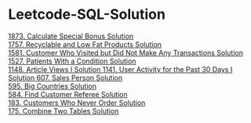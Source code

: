 # Leetcode-SQL-Solution


<a href="https://leetcode.com/problems/calculate-special-bonus/description/?envType=study-plan&id=sql-i"> 1873. Calculate Special Bonus <a>   <a href="https://github.com/CIANPINGPENG/Leetcode-SQL-Solution/blob/main/SQL/1873.%20Calculate%20Special%20Bonus"> Solution <a>  
<a href="https://leetcode.com/problems/big-countries/description/?envType=study-plan&id=sql-i"> 1757. Recyclable and Low Fat Products <a>   <a href="https://github.com/CIANPINGPENG/Leetcode-SQL-Solution/blob/main/SQL/595.%20Big%20Countries"> Solution <a>  
<a href="https://leetcode.com/problems/customer-who-visited-but-did-not-make-any-transactions/description/?envType=study-plan&id=sql-i"> 1581. Customer Who Visited but Did Not Make Any Transactions <a>   <a href="https://github.com/CIANPINGPENG/Leetcode-SQL-Solution/blob/main/SQL/1581.%20Customer%20Who%20Visited%20but%20Did%20Not%20Make%20Any%20Transactions"> Solution <a>
<a href="https://leetcode.com/problems/patients-with-a-condition/description/?envType=study-plan&id=sql-i"> 1527. Patients With a Condition <a>   <a href="https://github.com/CIANPINGPENG/Leetcode-SQL-Solution/blob/main/SQL/1527.%20Patients%20With%20a%20Condition"> Solution <a>  
<a href="https://leetcode.com/problems/article-views-i/description/?envType=study-plan&id=sql-i"> 1148. Article Views I <a>   <a href="https://github.com/CIANPINGPENG/Leetcode-SQL-Solution/blob/main/SQL/1148.%20Article%20Views%20I"> Solution <a>
<a href="https://leetcode.com/problems/user-activity-for-the-past-30-days-i/description/?envType=study-plan&id=sql-i"> 1141. User Activity for the Past 30 Days I <a>   <a href="https://github.com/CIANPINGPENG/Leetcode-SQL-Solution/blob/main/SQL/1141.%20User%20Activity%20for%20the%20Past%2030%20Days%20I"> Solution <a>
<a href="https://leetcode.com/problems/sales-person/description/?envType=study-plan&id=sql-i"> 607. Sales Person <a>   <a href="https://github.com/CIANPINGPENG/Leetcode-SQL-Solution/blob/main/SQL/607.%20Sales%20Person"> Solution <a>  
<a href="https://leetcode.com/problems/big-countries/description/?envType=study-plan&id=sql-i"> 595. Big Countries <a>   <a href="https://github.com/CIANPINGPENG/Leetcode-SQL-Solution/blob/main/SQL/595.%20Big%20Countries"> Solution <a>  
<a href="https://leetcode.com/problems/find-customer-referee/description/"> 584. Find Customer Referee <a>   <a href="https://github.com/CIANPINGPENG/Leetcode-SQL-Solution/blob/main/SQL/584.%20Find%20Customer%20Referee"> Solution <a>  
<a href="https://leetcode.com/problems/customers-who-never-order/description/?envType=study-plan&id=sql-i"> 183. Customers Who Never Order <a>   <a href="https://github.com/CIANPINGPENG/Leetcode-SQL-Solution/blob/main/SQL/183.%20Customers%20Who%20Never%20Order"> Solution <a>  
<a href="https://leetcode.com/problems/combine-two-tables/description/"> 175. Combine Two Tables <a>   <a href="https://github.com/CIANPINGPENG/Leetcode-SQL-Solution/blob/main/SQL/175.%20Combine%20Two%20Tables"> Solution <a>  
